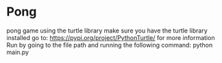 # Pong
pong game using the turtle library 
make sure you have the turtle library installed go to: https://pypi.org/project/PythonTurtle/ for more information
Run by going to the file path and running the following command: python main.py
